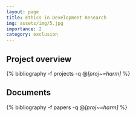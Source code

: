 ```yaml
---
layout: page
title: Ethics in Development Research
img: assets/img/5.jpg
importance: 2
category: exclusion
---
```


## Project overview

<div class="publications">

  {% bibliography -f projects -q @*[proj~=harm]* %}

</div>

## Documents

<div class="publications">

  {% bibliography -f papers -q @*[proj~=harm]* %}

</div>
